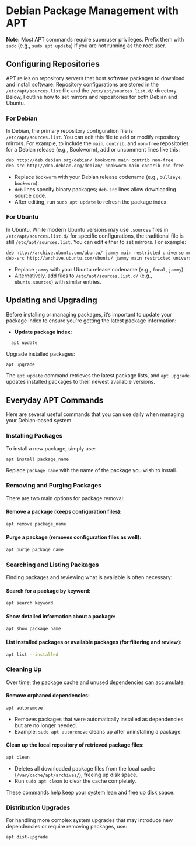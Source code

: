# Debian Package Management with APT

**Note:** Most APT commands require superuser privileges. Prefix them with `sudo` (e.g., `sudo apt update`) if you are not running as the root user.

## Configuring Repositories

APT relies on repository servers that host software packages to download and install software. Repository configurations are stored in the `/etc/apt/sources.list` file and the `/etc/apt/sources.list.d/` directory. Below, I outline how to set mirrors and repositories for both Debian and Ubuntu.

### For Debian

In Debian, the primary repository configuration file is `/etc/apt/sources.list`. You can edit this file to add or modify repository mirrors. For example, to include the `main`, `contrib`, and `non-free` repositories for a Debian release (e.g., Bookworm), add or uncomment lines like this:

```bash
deb http://deb.debian.org/debian/ bookworm main contrib non-free
deb-src http://deb.debian.org/debian/ bookworm main contrib non-free
```

- Replace `bookworm` with your Debian release codename (e.g., `bullseye`, `bookworm`).
- `deb` lines specify binary packages; `deb-src` lines allow downloading source code.
- After editing, run `sudo apt update` to refresh the package index.

### For Ubuntu

In Ubuntu, While modern Ubuntu versions may use `.sources` files in `/etc/apt/sources.list.d/` for specific configurations, the traditional file is still `/etc/apt/sources.list`. You can edit either to set mirrors. For example:

```bash
deb http://archive.ubuntu.com/ubuntu/ jammy main restricted universe multiverse
deb-src http://archive.ubuntu.com/ubuntu/ jammy main restricted universe multiverse
```

- Replace `jammy` with your Ubuntu release codename (e.g., `focal`, `jammy`).
- Alternatively, add files to `/etc/apt/sources.list.d/` (e.g., `ubuntu.sources`) with similar entries.

## Updating and Upgrading

Before installing or managing packages, it’s important to update your package index to ensure you're getting the latest package information:

- **Update package index:**
```bash
  apt update
```

Upgrade installed packages:

```bash
apt upgrade
```

The `apt update` command retrieves the latest package lists, and `apt upgrade` updates installed packages to their newest available versions.

## Everyday APT Commands
Here are several useful commands that you can use daily when managing your Debian-based system.

### Installing Packages
To install a new package, simply use:
```bash
apt install package_name
```
Replace `package_name` with the name of the package you wish to install.

### Removing and Purging Packages
There are two main options for package removal:

#### Remove a package (keeps configuration files):

```bash
apt remove package_name
```

#### Purge a package (removes configuration files as well):

```bash
apt purge package_name
```

### Searching and Listing Packages
Finding packages and reviewing what is available is often necessary:

#### Search for a package by keyword:

```bash
apt search keyword
```

#### Show detailed information about a package:

```bash
apt show package_name
```

#### List installed packages or available packages (for filtering and review):

```bash
apt list --installed
```


### Cleaning Up
Over time, the package cache and unused dependencies can accumulate:


#### Remove orphaned dependencies:

```bash
apt autoremove
```
- Removes packages that were automatically installed as dependencies but are no longer needed.
- Example: `sudo apt autoremove` cleans up after uninstalling a package.

#### Clean up the local repository of retrieved package files:

```bash
apt clean
```

- Deletes all downloaded package files from the local cache (`/var/cache/apt/archives/`), freeing up disk space.
- Run `sudo apt clean` to clear the cache completely.

These commands help keep your system lean and free up disk space.

### Distribution Upgrades
For handling more complex system upgrades that may introduce new dependencies or require removing packages, use:

```bash
apt dist-upgrade
```